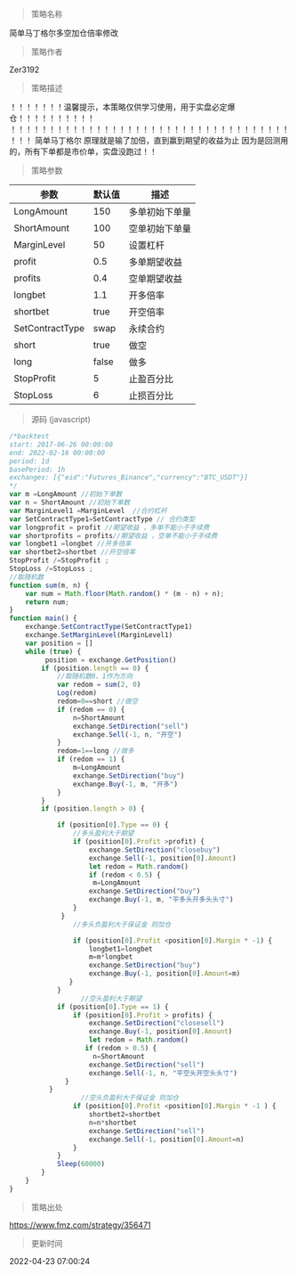 
> 策略名称

简单马丁格尔多空加仓倍率修改

> 策略作者

Zer3192

> 策略描述

！！！！！！！温馨提示，本策略仅供学习使用，用于实盘必定爆仓！！！！！！！！！！
！！！！！！！！！！！！！！！！！！！！！！！！！！！！！！！！！！！！！！！
简单马丁格尔
原理就是输了加倍，直到赢到期望的收益为止
因为是回测用的，所有下单都是市价单，实盘没跑过！！

> 策略参数



|参数|默认值|描述|
|----|----|----|
|LongAmount|150|多单初始下单量|
|ShortAmount|100|空单初始下单量|
|MarginLevel|50|设置杠杆|
|profit|0.5|多单期望收益|
|profits|0.4|空单期望收益|
|longbet|1.1|开多倍率|
|shortbet|true|开空倍率|
|SetContractType|swap|永续合约|
|short|true|做空|
|long|false|做多|
|StopProfit|5|止盈百分比|
|StopLoss|6|止损百分比|


> 源码 (javascript)

``` javascript
/*backtest
start: 2017-06-26 00:00:00
end: 2022-02-16 00:00:00
period: 1d
basePeriod: 1h
exchanges: [{"eid":"Futures_Binance","currency":"BTC_USDT"}]
*/
var m =LongAmount //初始下单数
var n = ShortAmount //初始下单数
var MarginLevel1 =MarginLevel  //合约杠杆
var SetContractType1=SetContractType // 合约类型
var longprofit = profit //期望收益 ，多单不能小于手续费
var shortprofits = profits//期望收益 ，空单不能小于手续费
var longbet1 =longbet //开多倍率
var shortbet2=shortbet //开空倍率
StopProfit /=StopProfit ;
StopLoss /=StopLoss ;
//取随机数 
function sum(m, n) {　　
    var num = Math.floor(Math.random() * (m - n) + n);　　
    return num;
}
function main() {
    exchange.SetContractType(SetContractType1)
    exchange.SetMarginLevel(MarginLevel1)
    var position = []
    while (true) { 
         position = exchange.GetPosition()
        if (position.length == 0) {
            //取随机数0、1作为方向
            var redom = sum(2, 0)
            Log(redom)
            redom=0==short //做空
            if (redom == 0) {
                n=ShortAmount
                exchange.SetDirection("sell")
                exchange.Sell(-1, n, "开空")
            }
            redom=1==long //做多
            if (redom == 1) {
                m=LongAmount
                exchange.SetDirection("buy")
                exchange.Buy(-1, m, "开多")
            }
        }
        if (position.length > 0) {

            if (position[0].Type == 0) {
                //多头盈利大于期望 
                if (position[0].Profit >profit) {
                    exchange.SetDirection("closebuy")
                    exchange.Sell(-1, position[0].Amount)
                    let redom = Math.random()
                    if (redom < 0.5) { 
                     m=LongAmount
                    exchange.SetDirection("buy")
                    exchange.Buy(-1, m, "平多头开多头头寸")    
                }
             }  
                //多头负盈利大于保证金 则加仓

                if (position[0].Profit <position[0].Margin * -1) {
                    longbet1=longbet
                    m=m*longbet
                    exchange.SetDirection("buy")
                    exchange.Buy(-1, position[0].Amount=m)
               }
            }
                  //空头盈利大于期望 
            if (position[0].Type == 1) {
                if (position[0].Profit > profits) {
                    exchange.SetDirection("closesell")
                    exchange.Buy(-1, position[0].Amount)
                    let redom = Math.random()
                   if (redom > 0.5) {  
                     n=ShortAmount
                    exchange.SetDirection("sell")
                    exchange.Sell(-1, n, "平空头开空头头寸")  
              }
          }
                  //空头负盈利大于保证金 则加仓
                if (position[0].Profit <position[0].Margin * -1 ) {
                    shortbet2=shortbet
                    n=n*shortbet
                    exchange.SetDirection("sell")
                    exchange.Sell(-1, position[0].Amount=n)
                }
            }
            Sleep(60000)
        }
    }
}


```

> 策略出处

https://www.fmz.com/strategy/356471

> 更新时间

2022-04-23 07:00:24
